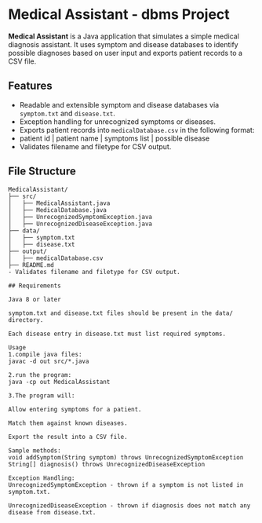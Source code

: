# Medical Assistant - dbms Project

**Medical Assistant** is a Java application that simulates a simple medical diagnosis assistant. It uses symptom and disease databases to identify possible diagnoses based on user input and exports patient records to a CSV file.

## Features

- Readable and extensible symptom and disease databases via `symptom.txt` and `disease.txt`.
- Exception handling for unrecognized symptoms or diseases.
- Exports patient records into `medicalDatabase.csv` in the following format:
- patient id | patient name | symptoms list | possible disease
- Validates filename and filetype for CSV output.

## File Structure

```plaintext
MedicalAssistant/
├── src/
│   ├── MedicalAssistant.java
│   ├── MedicalDatabase.java
│   ├── UnrecognizedSymptomException.java
│   ├── UnrecognizedDiseaseException.java
├── data/
│   ├── symptom.txt
│   ├── disease.txt
├── output/
│   ├── medicalDatabase.csv
├── README.md
- Validates filename and filetype for CSV output.

## Requirements

Java 8 or later

symptom.txt and disease.txt files should be present in the data/ directory.

Each disease entry in disease.txt must list required symptoms.

Usage
1.compile java files:
javac -d out src/*.java

2.run the program:
java -cp out MedicalAssistant

3.The program will:

Allow entering symptoms for a patient.

Match them against known diseases.

Export the result into a CSV file.

Sample methods:
void addSymptom(String symptom) throws UnrecognizedSymptomException
String[] diagnosis() throws UnrecognizedDiseaseException

Exception Handling:
UnrecognizedSymptomException - thrown if a symptom is not listed in symptom.txt.

UnrecognizedDiseaseException - thrown if diagnosis does not match any disease from disease.txt.
